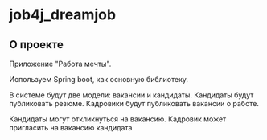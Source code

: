 # job4j_dreamjob

## О проекте

Приложение "Работа мечты".

Используем Spring boot, как основную библиотеку.

В системе будут две модели: вакансии и кандидаты. Кандидаты будут публиковать резюме. 
Кадровики будут публиковать вакансии о работе.

Кандидаты могут откликнуться на вакансию. Кадровик может пригласить на вакансию кандидата